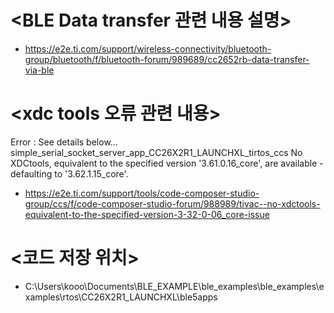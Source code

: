 # <BLE Data transfer 관련 내용 설명>
* https://e2e.ti.com/support/wireless-connectivity/bluetooth-group/bluetooth/f/bluetooth-forum/989689/cc2652rb-data-transfer-via-ble

# <xdc tools 오류 관련 내용>
Error : See details below... 
	  simple_serial_socket_server_app_CC26X2R1_LAUNCHXL_tirtos_ccs
		No XDCtools, equivalent to the specified version '3.61.0.16_core', are available - defaulting to '3.62.1.15_core'.

* https://e2e.ti.com/support/tools/code-composer-studio-group/ccs/f/code-composer-studio-forum/988989/tivac--no-xdctools-equivalent-to-the-specified-version-3-32-0-06_core-issue




# <코드 저장 위치>
* C:\Users\kooo\Documents\BLE_EXAMPLE\ble_examples\ble_examples\examples\rtos\CC26X2R1_LAUNCHXL\ble5apps
